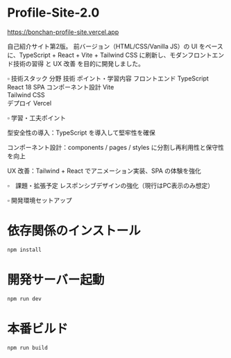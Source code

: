 # Profile-Site-2.0

https://bonchan-profile-site.vercel.app

自己紹介サイト第2版。
前バージョン（HTML/CSS/Vanilla JS）の UI をベースに、TypeScript + React + Vite + Tailwind CSS に刷新し、モダンフロントエンド技術の習得 と UX 改善 を目的に開発しました。

▫️ 技術スタック
分野	技術	ポイント・学習内容
フロントエンド	TypeScript
	React 18	SPA コンポーネント設計
	Vite	
	Tailwind CSS	
 デプロイ	Vercel
 
▫️ 学習・工夫ポイント

型安全性の導入：TypeScript を導入して堅牢性を確保

コンポーネント設計：components / pages / styles に分割し再利用性と保守性を向上

UX 改善：Tailwind + React でアニメーション実装、SPA の体験を強化

▫️　課題・拡張予定
レスポンシブデザインの強化（現行はPC表示のみ想定）

▫️ 開発環境セットアップ
# 依存関係のインストール
```bash
npm install
```
# 開発サーバー起動
```bash
npm run dev
```
# 本番ビルド
```bash
npm run build
```

